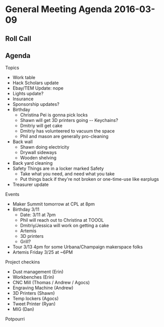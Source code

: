 General Meeting Agenda 2016-03-09
=================================

Roll Call
---------

Agenda
------

Topics
- Work table
- Hack Scholars update
- Ebay/TEM Update: nope
- Lights update?
- Insurance
- Sponsorship updates?
- Birthday
    - Christina Pei is gonna pick locks
    - Shawn will get 3D printers going -- Keychains?
    - Dmitriy will get cake
    - Dmitriy has volunteered to vacuum the space
    - Phil and mason are generally pro-cleaning
- Back wall
    - Shawn doing electricity
    - Drywall sideways
    - Wooden shelving
- Back yard cleaning
- Safety Things are in a locker marked Safety
  - Take what you need, and need what you take
  - Put things back if they're not broken or one-time-use like earplugs
- Treasurer update

Events

- Maker Summit tomorrow at CPL at 8pm
- Birthday 3/11
  - Date: 3/11 at 7pm
  - Phil will reach out to Christina at TOOOL
  - Dmitriy/Jessica will work on getting a cake
  - Artemis
  - 3D printers
  - Grill?
- Tour 3/13 4pm for some Urbana/Champaign makerspace folks
- Artemis Friday 3/25 at ~6PM

Project checkins

- Dust management (Erin)
- Workbenches (Erin)
- CNC Mill (Thomas / Andrew / Agocs)
- Engraving Machine (Andrew)
- 3D Printers (Shawn)
- Temp lockers (Agocs)
- Tweet Printer (Ryan)
- MIG (Dan)

Potpourri
